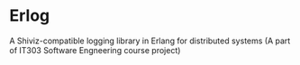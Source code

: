 # Erlog

A Shiviz-compatible logging library in Erlang for distributed systems (A part of IT303 Software Engneering course project)
